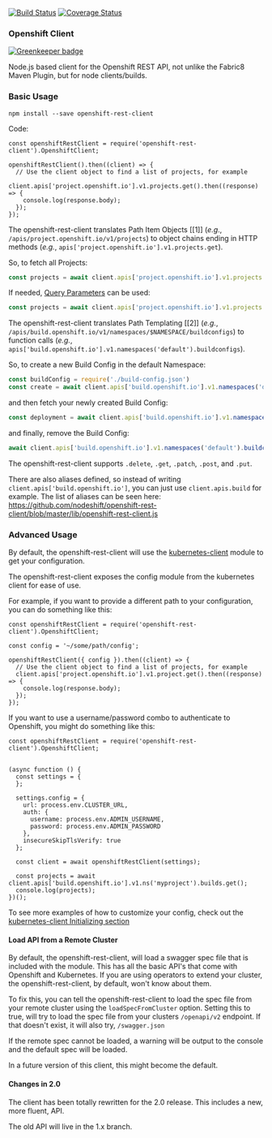 [![Build Status](https://travis-ci.org/nodeshift/openshift-rest-client.svg?branch=master)](https://travis-ci.org/nodeshift/openshift-rest-client)  [![Coverage Status](https://coveralls.io/repos/github/nodeshift/openshift-rest-client/badge.svg?branch=master)](https://coveralls.io/github/nodeshift/openshift-rest-client?branch=master)

### Openshift Client

[![Greenkeeper badge](https://badges.greenkeeper.io/nodeshift/openshift-rest-client.svg)](https://greenkeeper.io/)

Node.js based client for the Openshift REST API, not unlike the Fabric8 Maven Plugin, but for node clients/builds.

### Basic Usage

`npm install --save openshift-rest-client`

Code:

    const openshiftRestClient = require('openshift-rest-client').OpenshiftClient;

    openshiftRestClient().then((client) => {
      // Use the client object to find a list of projects, for example
      client.apis['project.openshift.io'].v1.projects.get().then((response) => {
        console.log(response.body);
      });
    });


The openshift-rest-client translates Path Item Objects \[[1]\] (*e.g*.,
`/apis/project.openshift.io/v1/projects`) to object chains ending in HTTP methods (*e.g.*,
`apis['project.openshift.io'].v1.projects.get`).

So, to fetch all Projects:

```js
const projects = await client.apis['project.openshift.io'].v1.projects.get()
```

If needed, [Query Parameters](https://docs.openshift.com/container-platform/3.11/rest_api/apis-project.openshift.io/v1.Project.html#query-parameters-3) can be used:

```js
const projects = await client.apis['project.openshift.io'].v1.projects.get({qs: {labelSelector: 'someOpenShiftLabel'}})
```

The openshift-rest-client translates Path Templating \[[2]\] (*e.g.*,
`/apis/build.openshift.io/v1/namespaces/$NAMESPACE/buildconfigs`) to function calls (*e.g.*,
`apis['build.openshift.io'].v1.namespaces('default').buildconfigs`).

So, to create a new Build Config in the default Namespace:

```js
const buildConfig = require('./build-config.json')
const create = await client.apis['build.openshift.io'].v1.namespaces('default').buildconfigs.post({ body: buildConfig })
```

and then fetch your newly created Build Config:

```js
const deployment = await client.apis['build.openshift.io'].v1.namespaces('default').buildconfigs(buildConfig.metadata.name).get()
```

and finally, remove the Build Config:

```js
await client.apis['build.openshift.io'].v1.namespaces('default').buildconfigs(buildConfig.metadata.name).delete()
```

The openshift-rest-client supports `.delete`, `.get`, `.patch`, `.post`, and `.put`.

There are also aliases defined, so instead of writing `client.apis['build.openshift.io']`, you can just use `client.apis.build` for example.  The list of aliases can be seen here: https://github.com/nodeshift/openshift-rest-client/blob/master/lib/openshift-rest-client.js

### Advanced Usage

By default, the openshift-rest-client will use the [kubernetes-client](https://www.npmjs.com/package/kubernetes-client) module to get your configuration.

The openshift-rest-client exposes the config module from the kubernetes client for ease of use.

For example, if you want to provide a different path to your configuration, you can do something like this:

    const openshiftRestClient = require('openshift-rest-client').OpenshiftClient;

    const config = '~/some/path/config';

    openshiftRestClient({ config }).then((client) => {
      // Use the client object to find a list of projects, for example
      client.apis['project.openshift.io'].v1.project.get().then((response) => {
        console.log(response.body);
      });
    });


If you want to use a username/password combo to authenticate to Openshift, you might do something like this:

```
const openshiftRestClient = require('openshift-rest-client').OpenshiftClient;


(async function () {
  const settings = {
  };

  settings.config = {
    url: process.env.CLUSTER_URL,
    auth: {
      username: process.env.ADMIN_USERNAME,
      password: process.env.ADMIN_PASSWORD
    },
    insecureSkipTlsVerify: true
  };

  const client = await openshiftRestClient(settings);

  const projects = await client.apis['build.openshift.io'].v1.ns('myproject').builds.get();
  console.log(projects);
})();
```

To see more examples of how to customize your config, check out the [kubernetes-client Initializing section](https://www.npmjs.com/package/kubernetes-client#initializing)

#### Load API from a Remote Cluster

By default, the openshift-rest-client, will load a swagger spec file that is included with the module.  This has all the basic API's that come with Openshift and Kubernetes.  If you are using operators to extend your cluster, the openshift-rest-client, by default, won't know about them.

To fix this, you can tell the openshift-rest-client to load the spec file from your remote cluster using the `loadSpecFromCluster` option.  Setting this to true, will try to load the spec file from your clusters `/openapi/v2` endpoint.  If that doesn't exist, it will also try, `/swagger.json`

If the remote spec cannot be loaded,  a warning will be output to the console and the default spec will be loaded.

In a future version of this client,  this might become the default.



#### Changes in 2.0

The client has been totally rewritten for the 2.0 release.  This includes a new, more fluent, API.

The old API will live in the 1.x branch.
